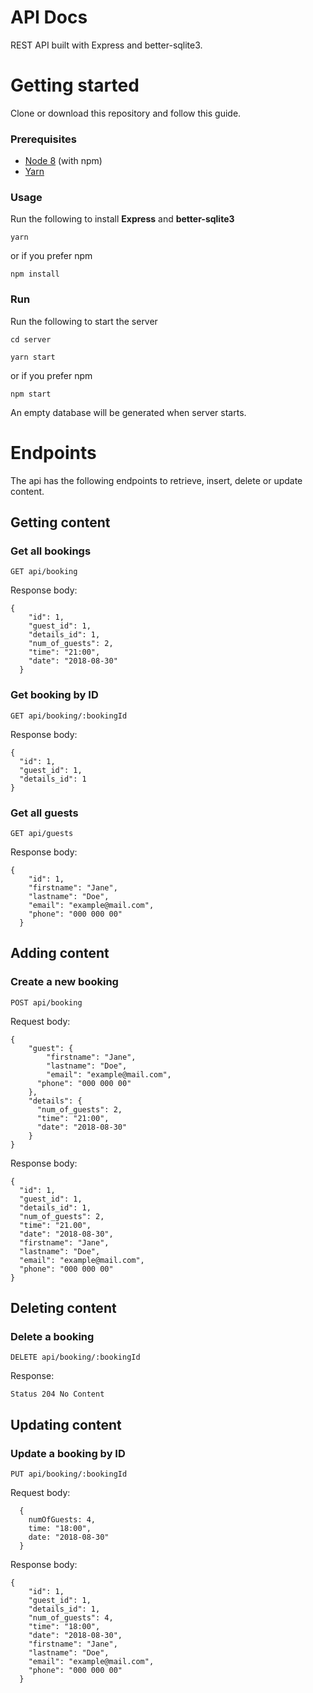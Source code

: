 # API Docs

REST API built with Express and better-sqlite3.

# Getting started

Clone or download this repository and follow this guide.

### Prerequisites

-   [Node 8](https://nodejs.org/en/) (with npm)
-   [Yarn](https://yarnpkg.com/lang/en/)

### Usage

Run the following to install **Express** and **better-sqlite3**

```
yarn
```

or if you prefer npm

```
npm install
```

### Run

Run the following to start the server

```
cd server
```

```
yarn start
```

or if you prefer npm

```
npm start
```

An empty database will be generated when server starts.

# Endpoints

The api has the following endpoints to retrieve, insert, delete or update content.

## Getting content

### Get all bookings

```
GET api/booking
```

Response body:

```
{
    "id": 1,
    "guest_id": 1,
    "details_id": 1,
    "num_of_guests": 2,
    "time": "21:00",
    "date": "2018-08-30"
  }
```

### Get booking by ID

```
GET api/booking/:bookingId
```

Response body:

```
{
  "id": 1,
  "guest_id": 1,
  "details_id": 1
}
```

### Get all guests

```
GET api/guests
```

Response body:

```
{
    "id": 1,
    "firstname": "Jane",
    "lastname": "Doe",
    "email": "example@mail.com",
    "phone": "000 000 00"
  }
```

## Adding content

### Create a new booking

```
POST api/booking
```

Request body:

```
{
    "guest": {
    	"firstname": "Jane",
    	"lastname": "Doe",
    	"email": "example@mail.com",
      "phone": "000 000 00"
    },
    "details": {
      "num_of_guests": 2,
      "time": "21:00",
      "date": "2018-08-30"
    }
}
```

Response body:

```
{
  "id": 1,
  "guest_id": 1,
  "details_id": 1,
  "num_of_guests": 2,
  "time": "21.00",
  "date": "2018-08-30",
  "firstname": "Jane",
  "lastname": "Doe",
  "email": "example@mail.com",
  "phone": "000 000 00"
}
```

## Deleting content

### Delete a booking

```
DELETE api/booking/:bookingId
```

Response:

```
Status 204 No Content
```

## Updating content

### Update a booking by ID

```
PUT api/booking/:bookingId
```

Request body:

```
  {
    numOfGuests: 4,
    time: "18:00",
    date: "2018-08-30"
  }
```

Response body:

```
{
    "id": 1,
    "guest_id": 1,
    "details_id": 1,
    "num_of_guests": 4,
    "time": "18:00",
    "date": "2018-08-30",
    "firstname": "Jane",
    "lastname": "Doe",
    "email": "example@mail.com",
    "phone": "000 000 00"
  }
```
